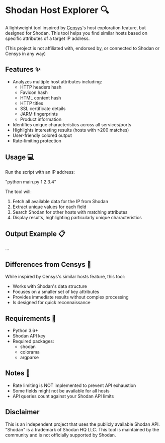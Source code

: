 # Shodan Host Explorer 🔍

A lightweight tool inspired by [Censys](https://censys.io/)'s host exploration feature, but designed for Shodan. This tool helps you find similar hosts based on specific attributes of a target IP address.

(This project is not affiliated with, endorsed by, or connected to Shodan or Censys in any way)

## Features ✨

- Analyzes multiple host attributes including:
  - HTTP headers hash
  - Favicon hash
  - HTML content hash
  - HTTP titles
  - SSL certificate details
  - JARM fingerprints
  - Product information
- Identifies unique characteristics across all services/ports
- Highlights interesting results (hosts with ≤200 matches)
- User-friendly colored output
- Rate-limiting protection

## Usage 💻

Run the script with an IP address: 

"python main.py 1.2.3.4"


The tool will:
1. Fetch all available data for the IP from Shodan
2. Extract unique values for each field
3. Search Shodan for other hosts with matching attributes
4. Display results, highlighting particularly unique characteristics

## Output Example 📋
...


## Differences from Censys 🔄

While inspired by Censys's similar hosts feature, this tool:
- Works with Shodan's data structure
- Focuses on a smaller set of key attributes
- Provides immediate results without complex processing
- Is designed for quick reconnaissance

## Requirements 📝

- Python 3.6+
- Shodan API key
- Required packages:
  - shodan
  - colorama
  - argparse

## Notes 📌

- Rate limiting is NOT implemented to prevent API exhaustion
- Some fields might not be available for all hosts
- API queries count against your Shodan API limits

## Disclaimer

This is an independent project that uses the publicly available Shodan API. "Shodan" is a trademark of Shodan HQ LLC. This tool is maintained by the community and is not officially supported by Shodan.